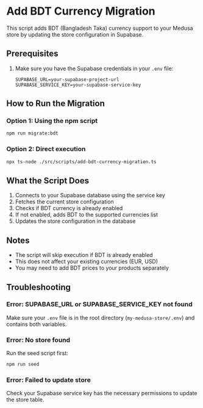 # Add BDT Currency Migration

This script adds BDT (Bangladesh Taka) currency support to your Medusa store by updating the store configuration in Supabase.

## Prerequisites

1. Make sure you have the Supabase credentials in your `.env` file:
   ```env
   SUPABASE_URL=your-supabase-project-url
   SUPABASE_SERVICE_KEY=your-supabase-service-key
   ```

## How to Run the Migration

### Option 1: Using the npm script
```bash
npm run migrate:bdt
```

### Option 2: Direct execution
```bash
npx ts-node ./src/scripts/add-bdt-currency-migration.ts
```

## What the Script Does

1. Connects to your Supabase database using the service key
2. Fetches the current store configuration
3. Checks if BDT currency is already enabled
4. If not enabled, adds BDT to the supported currencies list
5. Updates the store configuration in the database

## Notes

- The script will skip execution if BDT is already enabled
- This does not affect your existing currencies (EUR, USD)
- You may need to add BDT prices to your products separately

## Troubleshooting

### Error: SUPABASE_URL or SUPABASE_SERVICE_KEY not found
Make sure your `.env` file is in the root directory (`my-medusa-store/.env`) and contains both variables.

### Error: No store found
Run the seed script first:
```bash
npm run seed
```

### Error: Failed to update store
Check your Supabase service key has the necessary permissions to update the store table.

